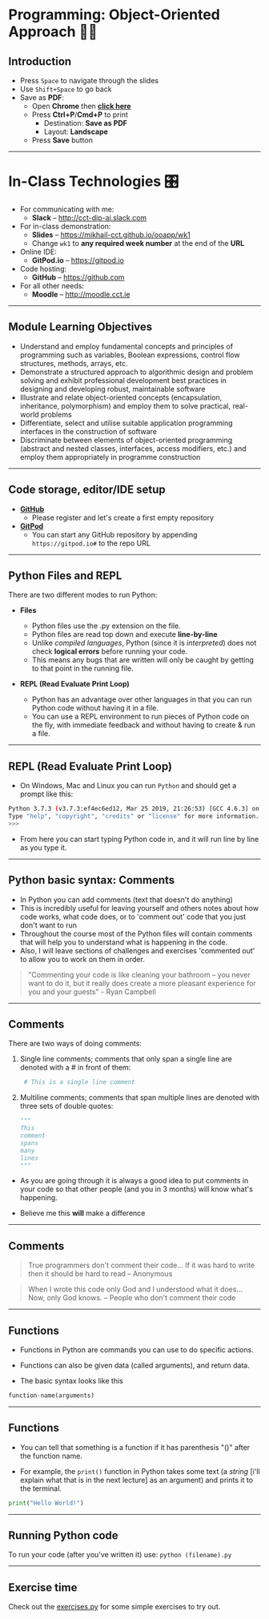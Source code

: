 # Programming: Object-Oriented Approach 👨‍💻️ 
## Introduction
* Press `Space` to navigate through the slides
* Use `Shift+Space` to go back
* Save as **PDF**:
  * Open **Chrome** then **<a href="?print-pdf#/">click here</a>**
  * Press **Ctrl+P**/**Cmd+P** to print
    * Destination: **Save as PDF**
    * Layout: **Landscape**
  * Press **Save** button

---

# In-Class Technologies 🎛
* For communicating with me:
    * **Slack** – http://cct-dip-ai.slack.com
* For in-class demonstration:
    * **Slides** – https://mikhail-cct.github.io/ooapp/wk1
    * Change `wk1` to **any required week number** at the end of the **URL**
* Online IDE:
	* **GitPod.io** – https://gitpod.io
* Code hosting:
	* **GitHub** – https://github.com
* For all other needs:
    * **Moodle** – http://moodle.cct.ie

---

## Module Learning Objectives
* Understand and employ fundamental concepts and principles of programming such as variables, Boolean expressions, control flow structures, methods, arrays, etc.
* Demonstrate a structured approach to algorithmic design and problem solving and exhibit professional development best practices in designing and developing robust, maintainable software
* Illustrate and relate object-oriented concepts (encapsulation, inheritance, polymorphism) and employ them to solve practical, real-world problems
* Differentiate, select and utilise suitable application programming interfaces in the construction of software
* Discriminate between elements of object-oriented programming (abstract and nested classes, interfaces, access modifiers, etc.) and employ them appropriately in programme construction

---

## Code storage, editor/IDE setup
- **[GitHub](https://github.com/)**
	* Please register and let's create a first empty repository
- **[GitPod](https://gitpod.io/)**
	* You can start any GitHub repository by appending `https://gitpod.io#` to the repo URL

---

## Python Files and REPL

There are two different modes to run Python:

* **Files**
	* Python files use the .py extension on the file.
	* Python files are read top down and execute **line-by-line**
	* Unlike *compiled languages*, Python (since it is *interpreted*) does not check **logical errors** before running your code.
	* This means any bugs that are written will only be caught by getting to that point in the running file.

* **REPL (Read Evaluate Print Loop)**
	* Python has an advantage over other languages in that you can run Python code without having it in a file.
	* You can use a REPL environment to run pieces of Python code on the fly, with immediate feedback and without having to create & run a file.

---

## REPL (Read Evaluate Print Loop)

* On Windows, Mac and Linux you can run ```Python``` and should get a prompt like this:

```bash
Python 3.7.3 (v3.7.3:ef4ec6ed12, Mar 25 2019, 21:26:53) [GCC 4.6.3] on linux2
Type "help", "copyright", "credits" or "license" for more information.
>>>
```

* From here you can start typing Python code in, and it will run line by line as you type it.

---

## Python basic syntax: Comments

* In Python you can add comments (text that doesn't do anything)
* This is incredibly useful for leaving yourself and others notes about how code works, what code does, or to 'comment out' code that you just don't want to run
* Throughout the course most of the Python files will contain comments that will help you to understand what is happening in the code.
* Also, I will leave sections of challenges and exercises 'commented out' to allow you to work on them in order.

>  "Commenting your code is like cleaning your bathroom – you never want to do it, but it really does create a more pleasant experience for you and your guests"    - Ryan Campbell

---

## Comments

There are two ways of doing comments:

1. Single line comments; comments that only span a single line are denoted with a # in front of them:

   ```Python
    # This is a single line comment
   ```

2. Multiline comments; comments that span multiple lines are denoted with three sets of double quotes:

    ```Python
    """
    This
    comment
    spans
    many
    lines
    """
    ```

* As you are going through it is always a good idea to put comments in your code so that other people (and you in 3 months) will know what's happening.

* Believe me this **will** make a difference

---

## Comments

> True programmers don't comment their code... If it was hard to write then it should be hard to read 
> – Anonymous

> When I wrote this code only God and I understood what it does... Now, only God knows.
> – People who don't comment their code

---

## Functions

* Functions in Python are commands you can use to do specific actions.
* Functions can also be given data (called arguments), and return data.

* The basic syntax looks like this

```Python
function-name(arguments)
```

---

## Functions

* You can tell that something is a function if it has parenthesis "()" after the function name.

* For example, the `print()` function in Python takes some text (a *string* [i'll explain what that is in the next lecture] as an argument) and prints it to the terminal.

```Python
print("Hello World!")
```

---

## Running Python code

To run your code (after you've written it) use: ```python (filename).py```

---

## Exercise time

Check out the [exercises.py](exercises.py) for some simple exercises to try out.